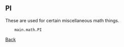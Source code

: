 ## PI
These are used for certain miscellaneous math things.
```python
	main.math.PI
```
[Back](<https://dimkauzh.github.io/fusion-engine/docs/wiki/keys.html>)
